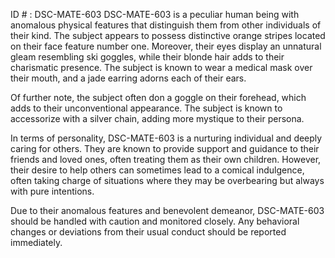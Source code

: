 ID # : DSC-MATE-603
DSC-MATE-603 is a peculiar human being with anomalous physical features that distinguish them from other individuals of their kind. The subject appears to possess distinctive orange stripes located on their face feature number one. Moreover, their eyes display an unnatural gleam resembling ski goggles, while their blonde hair adds to their charismatic presence. The subject is known to wear a medical mask over their mouth, and a jade earring adorns each of their ears. 

Of further note, the subject often don a goggle on their forehead, which adds to their unconventional appearance. The subject is known to accessorize with a silver chain, adding more mystique to their persona. 

In terms of personality, DSC-MATE-603 is a nurturing individual and deeply caring for others. They are known to provide support and guidance to their friends and loved ones, often treating them as their own children. However, their desire to help others can sometimes lead to a comical indulgence, often taking charge of situations where they may be overbearing but always with pure intentions. 

Due to their anomalous features and benevolent demeanor, DSC-MATE-603 should be handled with caution and monitored closely. Any behavioral changes or deviations from their usual conduct should be reported immediately.